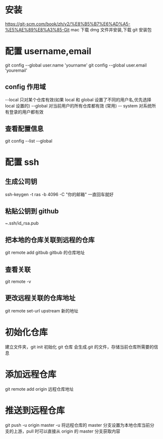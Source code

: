# 安装

https://git-scm.com/book/zh/v2/%E8%B5%B7%E6%AD%A5-%E5%AE%89%E8%A3%85-Git
mac 下载 dmg 文件并安装,下载 git 安装包

# 配置 username,email

git config --global user.name 'yourname'
git config --global user.email 'youremail'

## config 作用域

--local 只对某个仓库有效(如果 local 和 global 设置了不同的用户名,优先选择 local 设置的)
--global 对当前用户的所有仓库都有效 (常用)
-- system 对系统所有登录的用户都有效

## 查看配置信息

git config --list --global

# 配置 ssh

## 生成公司钥

ssh-keygen -t ras -b 4096 -C "你的邮箱" 一直回车就好

## 粘贴公钥到 github

~.ssh/id_rsa.pub

## 把本地的仓库关联到远程的仓库

git remote add gitbub gitbub 的仓库地址

## 查看关联

git remote -v

## 更改远程关联的仓库地址

git remote set-url upstream 新的地址

# 初始化仓库

建立文件夹，git init 初始化 git 仓库
会生成.git 的文件，存储当前仓库所需要的信息

# 添加远程仓库

git remote add origin 远程仓库地址

# 推送到远程仓库

git push -u origin master
-u 将远程仓库的 master 分支设置为本地仓库当前分支的上游，pull 时可以直接从 origin 的 master 分支获取内容
